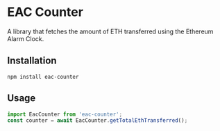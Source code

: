 # EAC Counter

A library that fetches the amount of ETH transferred using the Ethereum Alarm Clock.

## Installation

`npm install eac-counter`

## Usage

```js
import EacCounter from 'eac-counter';
const counter = await EacCounter.getTotalEthTransferred();
```